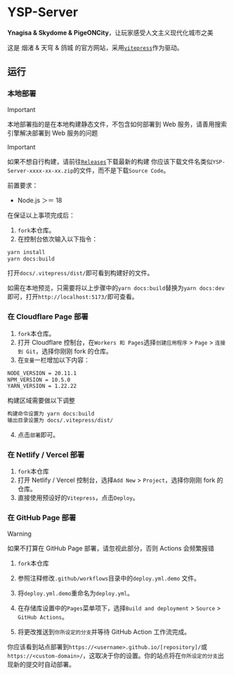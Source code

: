 # YSP-Server

**Ynagisa & Skydome & PigeONCity**，让玩家感受人文主义现代化城市之美

这是 烟渚 & 天穹 & 鸽城 的官方网站，采用[`vitepress`](https://vitepress.dev/)作为驱动。

## 运行
### 本地部署

> [!IMPORTANT]  
> 本地部署指的是在本地构建静态文件，不包含如何部署到 Web 服务，请善用搜索引擎解决部署到 Web 服务的问题

> [!IMPORTANT]  
> 如果不想自行构建，请前往[`Releases`](https://github.com/JXSG-UP/YSP-Server/releases)下载最新的构建
> 你应该下载文件名类似`YSP-Server-xxxx-xx-xx.zip`的文件，而不是下载`Source Code`。

前置要求：

- Node.js ＞＝ 18 

在保证以上事项完成后：

1. `fork`本仓库。
2. 在控制台依次输入以下指令：

```bash
yarn install
yarn docs:build
```

打开`docs/.vitepress/dist/`即可看到构建好的文件。

如需在本地预览，只需要将以上步骤中的`yarn docs:build`替换为`yarn docs:dev`即可，打开`http://localhost:5173/`即可查看。

### 在 Cloudflare Page 部署

1. `fork`本仓库。
2. 打开 Cloudflare 控制台，在`Workers 和 Pages`选择`创建应用程序` > `Page` > `连接到 Git`，选择你刚刚 fork 的仓库。
3. 在`变量`一栏增加以下内容：

```bash
NODE_VERSION = 20.11.1
NPM_VERSION = 10.5.0
YARN_VERSION = 1.22.22
```

构建区域需要做以下调整

```bash
构建命令设置为 yarn docs:build
输出目录设置为 docs/.vitepress/dist/
```

4. 点击`部署`即可。

### 在 Netlify / Vercel 部署

1. `fork`本仓库
2. 打开 Netlify / Vercel 控制台，选择`Add New` > `Project`，选择你刚刚 fork 的仓库。
3. 直接使用预设好的`Vitepress`，点击`Deploy`。

### 在 GitHub Page 部署

> [!WARNING]  
> 如果不打算在 GitHub Page 部署，请忽视此部分，否则 Actions 会频繁报错

1. `fork`本仓库

2. 参照注释修改`.github/workflows`目录中的`deploy.yml.demo` 文件。

3. 将`deploy.yml.demo`重命名为`deploy.yml`。

4. 在存储库设置中的`Pages`菜单项下，选择`Build and deployment` > `Source` > `GitHub Actions`。

5. 将更改推送到`你所设定的分支`并等待 GitHub Action 工作流完成。

你应该看到站点部署到`https://<username>.github.io/[repository]/`或`https://<custom-domain>/`，这取决于你的设置。你的站点将在`你所设定的分支`出现新的提交时自动部署。
